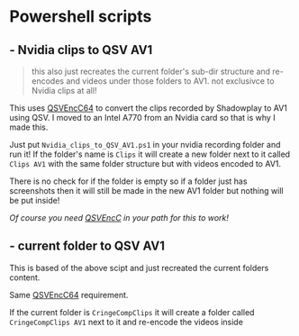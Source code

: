 # Powershell scripts

## - Nvidia clips to QSV AV1

> this also just recreates the current folder's sub-dir structure and re-encodes and videos under those folders to AV1. not exclusivce to Nvidia clips at all!

This uses [QSVEncC64](https://github.com/rigaya/QSVEnc/releases) to convert the clips recorded by Shadowplay to AV1 using QSV.
I moved to an Intel A770 from an Nvidia card so that is why I made this.

Just put `Nvidia_clips_to_QSV_AV1.ps1` in your nvidia recording folder and run it!
If the folder's name is `Clips` it will create a new folder next to it called `Clips AV1` with the same folder structure but with videos encoded to AV1.

There is no check for if the folder is empty so if a folder just has screenshots then it will still be made in the new AV1 folder but nothing will be put inside!

*Of course you need [QSVEncC](https://github.com/rigaya/QSVEnc/releases) in your path for this to work!*

## - current folder to QSV AV1

This is based of the above scipt and just recreated the current folders content.

Same [QSVEncC64](https://github.com/rigaya/QSVEnc/releases) requirement.

If the current folder is `CringeCompClips` it will create a folder called `CringeCompClips AV1` next to it and re-encode the videos inside
